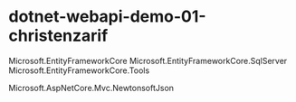 # dotnet-webapi-demo-01-christenzarif

Microsoft.EntityFrameworkCore
Microsoft.EntityFrameworkCore.SqlServer
Microsoft.EntityFrameworkCore.Tools

Microsoft.AspNetCore.Mvc.NewtonsoftJson